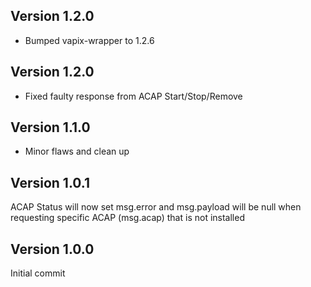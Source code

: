 ## Version 1.2.0
* Bumped vapix-wrapper to 1.2.6

## Version 1.2.0
* Fixed faulty response from ACAP Start/Stop/Remove

## Version 1.1.0
* Minor flaws and clean up

## Version 1.0.1
ACAP Status will now set msg.error and msg.payload will be null when requesting specific ACAP (msg.acap) that is not installed

## Version 1.0.0
Initial commit
